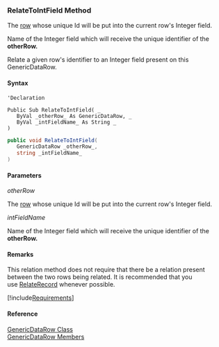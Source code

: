 ﻿### RelateToIntField Method

The [row](fcSDK~FChoice.Foundation.GenericDataRow.md) whose unique Id will be put into the current row's Integer field.

Name of the Integer field which will receive the unique identifier of the **otherRow.**

Relate a given row's identifier to an Integer field present on this GenericDataRow.

#### Syntax

```vbnet
'Declaration

Public Sub RelateToIntField( _
   ByVal _otherRow_ As GenericDataRow, _
   ByVal _intFieldName_ As String _
) 
```

```csharp
public void RelateToIntField( 
   GenericDataRow _otherRow_,
   string _intFieldName_
)
```

#### Parameters

_otherRow_

The [row](fcSDK~FChoice.Foundation.GenericDataRow.md) whose unique Id will be put into the current row's Integer field.

_intFieldName_

Name of the Integer field which will receive the unique identifier of the **otherRow.**

#### Remarks

This relation method does not require that there be a relation present between the two rows being related. It is recommended that you use [RelateRecord](fcSDK~FChoice.Foundation.GenericDataRow~RelateRecord.md) whenever possible.

[!include[Requirements](../partials/requirements.md)]

#### Reference

[GenericDataRow Class](fcSDK~FChoice.Foundation.GenericDataRow.md)  
[GenericDataRow Members](fcSDK~FChoice.Foundation.GenericDataRow_members.md)